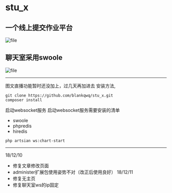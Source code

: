 # stu_x
## 一个线上提交作业平台
![file](https://iocaffcdn.phphub.org/uploads/images/201812/07/25840/iicmS8x9g2.png!/fw/1240)
## 聊天室采用swoole
![file](https://iocaffcdn.phphub.org/uploads/images/201812/07/25840/e1fJQlxohs.png!/fw/1240)

-----
图文直播功能暂时还没加上，过几天再加进去
安装方法,
```
git clone https://github.com/blankqwq/stu_x.git
composer install
```
启动websocket服务
启动websocket服务需要安装的清单
  - swoole
  - phpredis
  - hiredis
```
php artsian ws:chart-start  
```
---
18/12/10 
  - 修复文章修改页面
  - administer扩展包使用姿势不对（改正后使用良好）
18/12/11
  - 修复无主页
  - 修复聊天室ws的ip固定
